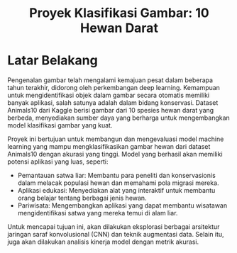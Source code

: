 # <center><strong>Proyek Klasifikasi Gambar: 10 Hewan Darat</strong></center>

# **Latar Belakang**

Pengenalan gambar telah mengalami kemajuan pesat dalam beberapa tahun terakhir, didorong oleh perkembangan deep learning. Kemampuan untuk mengidentifikasi objek dalam gambar secara otomatis memiliki banyak aplikasi, salah satunya adalah dalam bidang konservasi. Dataset Animals10 dari Kaggle berisi gambar dari 10 spesies hewan darat yang berbeda, menyediakan sumber daya yang berharga untuk mengembangkan model klasifikasi gambar yang kuat.

Proyek ini bertujuan untuk membangun dan mengevaluasi model machine learning yang mampu mengklasifikasikan gambar hewan dari dataset Animals10 dengan akurasi yang tinggi. Model yang berhasil akan memiliki potensi aplikasi yang luas, seperti:
- Pemantauan satwa liar: Membantu para peneliti dan konservasionis dalam melacak populasi hewan dan memahami pola migrasi mereka.
- Aplikasi edukasi: Menyediakan alat yang interaktif untuk membantu orang belajar tentang berbagai jenis hewan.
- Pariwisata: Mengembangkan aplikasi yang dapat membantu wisatawan mengidentifikasi satwa yang mereka temui di alam liar.
  
Untuk mencapai tujuan ini, akan dilakukan eksplorasi berbagai arsitektur jaringan saraf konvolusional (CNN) dan teknik augmentasi data. Selain itu, juga akan dilakukan analisis kinerja model dengan metrik akurasi.
